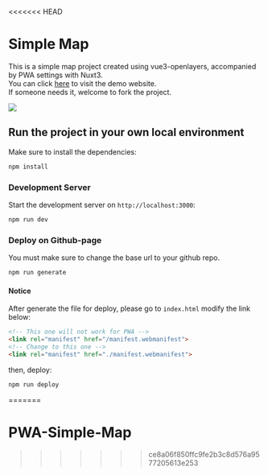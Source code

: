 <<<<<<< HEAD
# Simple Map
This is a simple map project created using vue3-openlayers, accompanied by PWA settings with Nuxt3.  
You can click [here](https://chungyingho.github.io/Simple-Map/) to visit the demo website.  
If someone needs it, welcome to fork the project.

![](./screenshot.jpg)

## Run the project in your own local environment

Make sure to install the dependencies:

```bash
npm install
```

### Development Server

Start the development server on `http://localhost:3000`:

```bash
npm run dev
```

### Deploy on Github-page
You must make sure to change the base url to your github repo.

```bash
npm run generate
```

#### Notice

After generate the file for deploy, please go to `index.html` modify the link below:

```html
<!-- This one will not work for PWA -->
<link rel="manifest" href="/manifest.webmanifest">
<!-- Change to this one -->
<link rel="manifest" href="./manifest.webmanifest">
```

then, deploy:
```bash
npm run deploy
```
=======
# PWA-Simple-Map
>>>>>>> ce8a06f850ffc9fe2b3c8d576a9577205613e253
